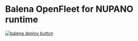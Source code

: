 # Balena OpenFleet for NUPANO runtime

[![balena deploy button](https://www.balena.io/deploy.svg)](https://dashboard.balena-cloud.com/deploy?repoUrl=https://github.com/svenbrill/nupano-runtime-balena)